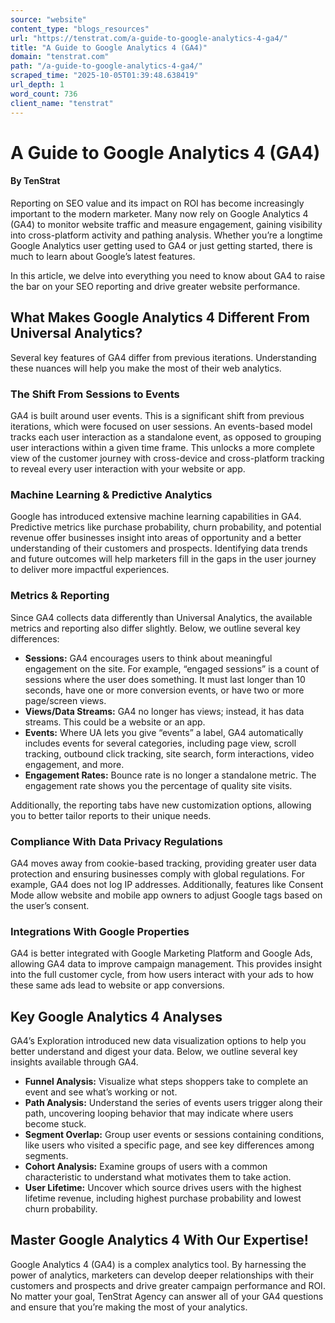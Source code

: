 ```yaml
---
source: "website"
content_type: "blogs_resources"
url: "https://tenstrat.com/a-guide-to-google-analytics-4-ga4/"
title: "A Guide to Google Analytics 4 (GA4)"
domain: "tenstrat.com"
path: "/a-guide-to-google-analytics-4-ga4/"
scraped_time: "2025-10-05T01:39:48.638419"
url_depth: 1
word_count: 736
client_name: "tenstrat"
---
```


# A Guide to Google Analytics 4 (GA4)

#### By TenStrat

Reporting on SEO value and its impact on ROI has become increasingly important to the modern marketer. Many now rely on Google Analytics 4 (GA4) to monitor website traffic and measure engagement, gaining visibility into cross-platform activity and pathing analysis. Whether you’re a longtime Google Analytics user getting used to GA4 or just getting started, there is much to learn about Google’s latest features.

In this article, we delve into everything you need to know about GA4 to raise the bar on your SEO reporting and drive greater website performance.

## **What Makes Google Analytics 4 Different From Universal Analytics?**

Several key features of GA4 differ from previous iterations. Understanding these nuances will help you make the most of their web analytics.

### **The Shift From Sessions to Events**

GA4 is built around user events. This is a significant shift from previous iterations, which were focused on user sessions. An events-based model tracks each user interaction as a standalone event, as opposed to grouping user interactions within a given time frame. This unlocks a more complete view of the customer journey with cross-device and cross-platform tracking to reveal every user interaction with your website or app.

### **Machine Learning & Predictive Analytics**

Google has introduced extensive machine learning capabilities in GA4. Predictive metrics like purchase probability, churn probability, and potential revenue offer businesses insight into areas of opportunity and a better understanding of their customers and prospects. Identifying data trends and future outcomes will help marketers fill in the gaps in the user journey to deliver more impactful experiences.

### **Metrics & Reporting**

Since GA4 collects data differently than Universal Analytics, the available metrics and reporting also differ slightly. Below, we outline several key differences:

*   **Sessions:** GA4 encourages users to think about meaningful engagement on the site. For example, “engaged sessions” is a count of sessions where the user does something. It must last longer than 10 seconds, have one or more conversion events, or have two or more page/screen views.
*   **Views/Data Streams:** GA4 no longer has views; instead, it has data streams. This could be a website or an app.
*   **Events:** Where UA lets you give “events” a label, GA4 automatically includes events for several categories, including page view, scroll tracking, outbound click tracking, site search, form interactions, video engagement, and more.
*   **Engagement Rates:** Bounce rate is no longer a standalone metric. The engagement rate shows you the percentage of quality site visits.

Additionally, the reporting tabs have new customization options, allowing you to better tailor reports to their unique needs.

### **Compliance With Data Privacy Regulations**

GA4 moves away from cookie-based tracking, providing greater user data protection and ensuring businesses comply with global regulations. For example, GA4 does not log IP addresses. Additionally, features like Consent Mode allow website and mobile app owners to adjust Google tags based on the user’s consent.

### **Integrations With Google Properties**

GA4 is better integrated with Google Marketing Platform and Google Ads, allowing GA4 data to improve campaign management. This provides insight into the full customer cycle, from how users interact with your ads to how these same ads lead to website or app conversions.

## **Key Google Analytics 4 Analyses**

GA4’s Exploration introduced new data visualization options to help you better understand and digest your data. Below, we outline several key insights available through GA4.

*   **Funnel Analysis:** Visualize what steps shoppers take to complete an event and see what’s working or not.
*   **Path Analysis:** Understand the series of events users trigger along their path, uncovering looping behavior that may indicate where users become stuck.
*   **Segment Overlap:** Group user events or sessions containing conditions, like users who visited a specific page, and see key differences among segments.
*   **Cohort Analysis:** Examine groups of users with a common characteristic to understand what motivates them to take action.
*   **User Lifetime:** Uncover which source drives users with the highest lifetime revenue, including highest purchase probability and lowest churn probability.

## **Master Google Analytics 4 With Our Expertise!**

Google Analytics 4 (GA4) is a complex analytics tool. By harnessing the power of analytics, marketers can develop deeper relationships with their customers and prospects and drive greater campaign performance and ROI. No matter your goal, TenStrat Agency can answer all of your GA4 questions and ensure that you’re making the most of your analytics.